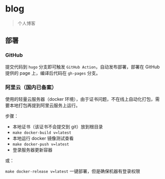 # blog

> 个人博客

## 部署

### GitHub

提交代码到 `hugo` 分支即可触发 `GitHub Action`，自动发布部署，部署在 GitHub 提供的 page 上，编译后代码在 `gh-pages` 分支。

### 阿里云（国内已备案）

使用的轻量云服务器（docker 环境），由于证书问题，不在线上自动化打包，需要本地打包再提到阿里云服务上运行。

步骤：

- 本地证书（该证书不会提交到 git）放到根目录
- `make docker-build v=latest`
- 本地运行 docker 镜像测试查看
- `make docker-push v=latest`
- 登录服务器更新容器

或：

`make docker-release v=latest` 一键部署，但是确保机器有登录权限
